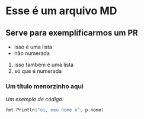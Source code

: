 # Esse é um arquivo MD
## Serve para exemplificarmos um PR
- isso é uma lista
- não numerada

1. isso também é uma lista
1. só que é numerada

### Um título menorzinho aqui

*Um exemplo de código:*
```go
fmt.Println("oi, meu nome é", p.nome)
```

